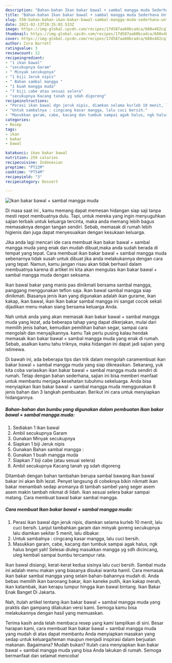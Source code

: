```yaml
---
description: "Bahan-bahan Ikan bakar bawal + sambal mangga muda Sederhana Untuk Jualan"
title: "Bahan-bahan Ikan bakar bawal + sambal mangga muda Sederhana Untuk Jualan"
slug: 550-bahan-bahan-ikan-bakar-bawal-sambal-mangga-muda-sederhana-untuk-jualan
date: 2021-02-13T20:35:03.533Z
image: https://img-global.cpcdn.com/recipes/17d587aa60bcadca/680x482cq70/ikan-bakar-bawal-sambal-mangga-muda-foto-resep-utama.jpg
thumbnail: https://img-global.cpcdn.com/recipes/17d587aa60bcadca/680x482cq70/ikan-bakar-bawal-sambal-mangga-muda-foto-resep-utama.jpg
cover: https://img-global.cpcdn.com/recipes/17d587aa60bcadca/680x482cq70/ikan-bakar-bawal-sambal-mangga-muda-foto-resep-utama.jpg
author: Cora Barrett
ratingvalue: 3
reviewcount: 12
recipeingredient:
- "1 ikan bawal"
- "secukupnya Garam"
- " Minyak secukupnya"
- "1 biji Jeruk nipis"
- " Bahan sambal mangga "
- "1 buah mangga muda"
- "7 biji cabe atau sesuai selera"
- "secukupnya Kacang tanah yg sdah digoreng"
recipeinstructions:
- "Perasi ikan bawal dgn jeruk nipis, diamkan selama kurleb 10 menit, lalu cuci bersih. Lanjut tambahkan garam dan minyak goreng secukupnya lalu diamkan sekitar 5 menit, lalu dibakar."
- "Untuk sambalnya : cingcang kasar mangga, lalu cuci bersih."
- "Masukkan garam, cabe, kacang dan tumbuk sampai agak halus, ngk halus bnget yah! Selesai diuleg masukkan mangga yg sdh dicincang, uleg kembali sampai bumbu tercampur rata."
categories:
- Resep
tags:
- ikan
- bakar
- bawal

katakunci: ikan bakar bawal 
nutrition: 259 calories
recipecuisine: Indonesian
preptime: "PT22M"
cooktime: "PT54M"
recipeyield: "3"
recipecategory: Dessert

---
```



![Ikan bakar bawal + sambal mangga muda](https://img-global.cpcdn.com/recipes/17d587aa60bcadca/680x482cq70/ikan-bakar-bawal-sambal-mangga-muda-foto-resep-utama.jpg)

Di masa  saat ini , kamu memang dapat memesan hidangan siap saji tanpa mesti repot membuatnya dulu. Tapi, untuk mereka yang ingin menyuguhkan sajian terbaik untuk keluarga tercinta, maka anda memang lebih bagus memasaknya dengan tangan sendiri. Sebab, memasak di rumah lebih higienis dan juga dapat menyesuaikan dengan kesukaan keluarga.

Jika anda lagi mencari ide cara membuat ikan bakar bawal + sambal mangga muda yang enak dan mudah dibuat,maka anda sudah berada di tempat yang tepat. Cara membuat ikan bakar bawal + sambal mangga muda  sebenarnya tidak susah untuk dibuat jika anda melakukannya dengan cara yang tepat. Namun, kamu jangan risau akan tidak berhasil dalam membuatnya 
karena di artikel ini kita akan mengulas ikan bakar bawal + sambal mangga muda dengan seksama.  

Ikan bawal bakar yang manis pas dinikmati bersama sambal mangga, panggang menggunakan teflon saja. Ikan bawal sambal mangga siap dinikmati. Biasanya jenis ikan yang digunakan adalah ikan gurame, ikan kakap, ikan bawal, ikan Ikan bakar sambal mangga ini sangat cocok sekali dijadikan menu makan siang bersama keluarga Anda.

Nah untuk anda yang akan memasak ikan bakar bawal + sambal mangga muda yang lezat, ada beberapa tahap yang dapat dikerjakan, mulai dari memilih jenis bahan, kemudian pemilihan bahan segar, sampai cara mengolah dan menyajikannya. kamu Tak perlu pusing kalau hendak memasak ikan bakar bawal + sambal mangga muda yang enak di rumah. Sebab, asalkan kamu  tahu triknya, maka hidangan ini dapat jadi sajian yang istimewa.

Di bawah ini, ada beberapa tips dan trik dalam mengolah caramembuat ikan bakar bawal + sambal mangga muda yang siap dikreasikan. Sekarang, yuk kita coba variasikan ikan bakar bawal + sambal mangga muda sendiri di rumah. Tetap dengan bahan sederhana, sajian ini bisa memberi manfaat untuk membantu menjaga kesehatan tubuhmu sekeluarga. Anda bisa menyiapkan Ikan bakar bawal + sambal mangga muda menggunakan 8 jenis bahan dan 3 langkah pembuatan. Berikut ini cara untuk menyiapkan hidangannya.

<!--inarticleads1-->

##### Bahan-bahan dan bumbu yang digunakan dalam pembuatan Ikan bakar bawal + sambal mangga muda:

1. Sediakan 1 ikan bawal
1. Ambil secukupnya Garam
1. Gunakan  Minyak secukupnya
1. Siapkan 1 biji Jeruk nipis
1. Gunakan  Bahan sambal mangga :
1. Gunakan 1 buah mangga muda
1. Siapkan 7 biji cabe (atau sesuai selera)
1. Ambil secukupnya Kacang tanah yg sdah digoreng


Ditambah dengan bahan tambahan berupa sambal bawang ikan bawal bakar ini akan lbih lezat. Penyet langsung di cobeknya bikin nikmatt ikan bakar menambah sedap aromanya di tambah sambel yang seger asem asem makin tambah nikmat di lidah. Ikan sesuai selera bakar sampai matang. Cara membuat bawal bakar sambal mangga. 

<!--inarticleads2-->

##### Cara membuat Ikan bakar bawal + sambal mangga muda:

1. Perasi ikan bawal dgn jeruk nipis, diamkan selama kurleb 10 menit, lalu cuci bersih. Lanjut tambahkan garam dan minyak goreng secukupnya lalu diamkan sekitar 5 menit, lalu dibakar.
1. Untuk sambalnya : cingcang kasar mangga, lalu cuci bersih.
1. Masukkan garam, cabe, kacang dan tumbuk sampai agak halus, ngk halus bnget yah! Selesai diuleg masukkan mangga yg sdh dicincang, uleg kembali sampai bumbu tercampur rata.


Ikan bawal disiangi, kerat-kerat kedua sisinya lalu cuci bersih. Sambal muda ini adalah menu makan yang biasanya disukai wanita hamil. Cara memasak ikan bakar sambal mangga yang selain bahan-bahannya mudah di. Anda bebas memilih ikan baronang bakar, ikan kaneke putih, ikan kakap merah, ikan katambak, ikan kerapu lumpur hingga ikan bawal bintang. Ikan Bakar Enak Banget Di Jakarta. 

Nah, itulah artikel tentang  ikan bakar bawal + sambal mangga muda  yang praktis dan gampang dilakukan versi kami. Semoga kamu bisa melakukannya dengan hasil yang memuaskan. 

Terima kasih anda telah membaca resep yang kami tampilkan di sini. Besar harapan kami, cara membuat  Ikan bakar bawal + sambal mangga muda yang mudah di atas dapat membantu Anda menyiapkan masakan yang sedap untuk keluarga/teman maupun menjadi inspirasi dalam berjualan makanan. Bagaimana? Mudah bukan? Itulah cara menyiapkan ikan bakar bawal + sambal mangga muda yang bisa Anda lakukan di rumah. Semoga bermanfaat dan selamat mencoba!

